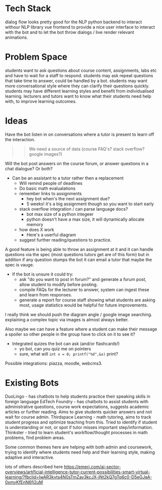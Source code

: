 # Tech Stack 
dialog flow looks pretty good for the NLP 
python backend to interact withour NLP library
vue frontend to provide a nice user interface to interact with the bot and to let the bot throw 
dialogs / live render relevant animations. 

# Problem Space
students want to ask questions about course content, assignments, labs etc and have to wait for a staff to respond.
students may ask repeat questions that take time to answer, could be handled by a bot.
students may want more conversational style where they can clarify their questions quickly.
students may have different learning styles and benefit from individualised learning.
lecturers and tutors want to know what their students need help with, to improve learning outcomes.


# Ideas 
Have the bot listen in on conversations where a tutor is present to learn off the interaction. 
>> We need a source of data (course FAQ's? stack overflow? google images?)

Will the bot post answers on the course forum, or answer questions in a chat dialogue? Or both?

- Can be an assistant to a tutor rather then a replacement
    - Will remind people of deadlines
    - Do basic math evalualations
    - remember links to assignments
        - hey bot when's the next assignment due?
        - 5 weeks! it's a big assignment though so you want to start early
    - stack overflow integration / can parse language docs?
        - bot max size of a python integeer
        - python doesn't have a max size, it will dynamically allocate memory
    - how does X work
        - Here's a userful diagram
    - suggest further reading/questions to practice.


A good feature is being able to throw an assignment at it and it can handle questions via the spec (most questions tutors get are of this form)
but in addition if any question stumps the bot it can email a tutor that maybe the spec is vauge.

- If the bot is unsure it could try:
     - ask "do you want to post in forum?" and generate a forum post, allow student to modify before posting.
     - compile FAQs for the lecturer to answer, system can ingest these and learn from responses.
     - generate a report for course staff showing what students are asking most, usage statistics would be helpful for future improvements.
 
I really think we should push the diagram angle / google image searching. explaining a 
complex topic via images is almost always better.

Also maybe we can have a feature where a student can make their message a spoiler so other people in the group 
have to click on it to see it?

- Integrated quizes the bot can ask (and/or flashcards!)
	- yo bot, can you quiz me on pointers
    - sure, what will `int x = 0; printf("%d",&x)` print?

Possible integrations: piazza, moodle, webcms3.  

# Existing Bots

DuoLingo - has chatbots to help students practice their speaking skills in foreign language
EdTech Foundry - has chatbots to assist students with administrative questions, course work expectations, suggests academic articles or 
further reading. Aims to give students quicker answers and not wait for course admin.
Thirdspace Learning - math tutoring, aims to track student progress and optimize teaching from this. Tried to identify if student is understanding
or not, or spot if tutor misses important step/information.
Thinkster - tried to learn student's workflow/thought processes in math problems, find problem areas.

Some common themes here are helping with both admin and coursework, trying to identify where students need help and their learning style, making 
adaptive and interactive.

lots of others described here https://emerj.com/ai-sector-overviews/artificial-intelligence-tutor-current-possibilities-smart-virtual-learning/?fbclid=IwAR3kvts4N0sTmZav3kcJX-jNt2kQ7gTq6c0-D5eGJeA-0xmyKfEnN6fj2uM





